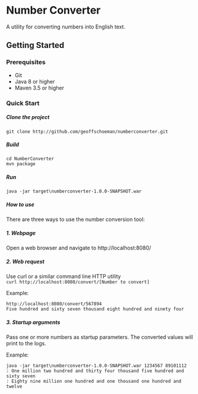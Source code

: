# Number Converter

A utility for converting numbers into English text.

## Getting Started

### Prerequisites
* Git
* Java 8 or higher
* Maven 3.5 or higher

### Quick Start

##### Clone the project
```
git clone http://github.com/geoffschoeman/numberconverter.git
```
##### Build
```
cd NumberConverter
mvn package
```
##### Run
```  
java -jar target\numberconverter-1.0.0-SNAPSHOT.war
```  

##### How to use
There are three ways to use the number conversion tool:  

##### 1. Webpage  
Open a web browser and navigate to http://localhost:8080/ 

##### 2. Web request  
Use curl or a similar command line HTTP utility  
`curl http://localhost:8080/convert/[Number to convert]`  

Example:
```
http://localhost:8080/convert/567894
Five hundred and sixty seven thousand eight hundred and ninety four
```

##### 3. Startup arguments  
Pass one or more numbers as startup parameters. The converted values will print to the logs.  

Example:
```
java -jar target\numberconverter-1.0.0-SNAPSHOT.war 1234567 89101112
: One million two hundred and thirty four thousand five hundred and sixty seven
: Eighty nine million one hundred and one thousand one hundred and twelve
```

